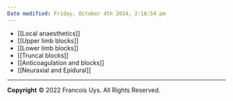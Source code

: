 ```yaml
---
Date modified: Friday, October 4th 2024, 2:18:54 pm
---
```


- [[Local anaesthetics]]
- [[Upper limb blocks]]
- [[Lower limb blocks]]
- [[Truncal blocks]]
- [[Anticoagulation and blocks]]
- [[Neuraxial and Epidural]]


---

**Copyright**
© 2022 Francois Uys. All Rights Reserved.
